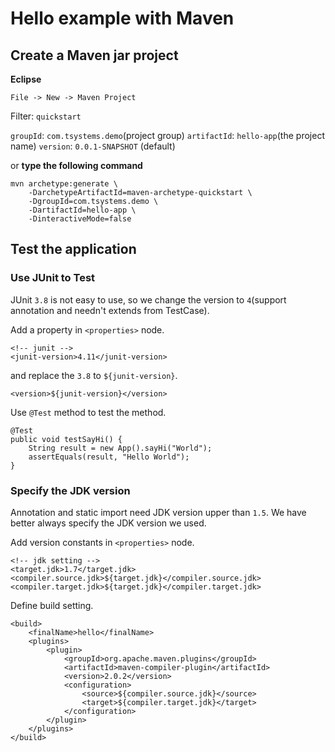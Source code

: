 # Hello example with Maven

## Create a Maven jar project

__Eclipse__

    File -> New -> Maven Project

Filter: `quickstart`

`groupId`: `com.tsystems.demo`(project group)
`artifactId`: `hello-app`(the project name)
`version`: `0.0.1-SNAPSHOT` (default)

or __type the following command__

    mvn archetype:generate \
        -DarchetypeArtifactId=maven-archetype-quickstart \
        -DgroupId=com.tsystems.demo \
        -DartifactId=hello-app \
        -DinteractiveMode=false

## Test the application

### Use JUnit to Test

JUnit `3.8` is not easy to use, so we change the version to `4`(support annotation and needn't extends from TestCase).

Add a property in `<properties>` node.

    <!-- junit -->
    <junit-version>4.11</junit-version>

and replace the `3.8` to `${junit-version}`.

    <version>${junit-version}</version>

Use `@Test` method to test the method.

    @Test
    public void testSayHi() {
        String result = new App().sayHi("World");
        assertEquals(result, "Hello World");
    }

### Specify the JDK version

Annotation and static import need JDK version upper than `1.5`.
We have better always specify the JDK version we used.

Add version constants in `<properties>` node.

    <!-- jdk setting -->
    <target.jdk>1.7</target.jdk>
    <compiler.source.jdk>${target.jdk}</compiler.source.jdk>
    <compiler.target.jdk>${target.jdk}</compiler.target.jdk>

Define build setting.

    <build>
        <finalName>hello</finalName>
        <plugins>
            <plugin>
                <groupId>org.apache.maven.plugins</groupId>
                <artifactId>maven-compiler-plugin</artifactId>
                <version>2.0.2</version>
                <configuration>
                    <source>${compiler.source.jdk}</source>
                    <target>${compiler.target.jdk}</target>
                </configuration>
            </plugin>
        </plugins>
    </build>

